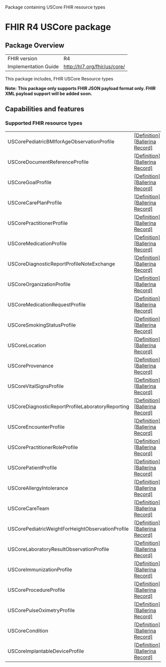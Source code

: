 Package containing USCore FHIR resource types

# FHIR R4 USCore package

## Package Overview

|                      |                      |
|----------------------|----------------------|
| FHIR version         | R4                   |
| Implementation Guide | http://hl7.org/fhir/us/core/               |

This package includes, FHIR USCore Resource types

**Note:**
**This package only supports FHIR JSON payload format only. FHIR XML payload support will be added soon.**

## Capabilities and features

### Supported FHIR resource types

|                  |                                             |
|------------------|---------------------------------------------|
| USCorePediatricBMIforAgeObservationProfile | [[Definition]][s1] [[Ballerina Record]][m1] |
| USCoreDocumentReferenceProfile | [[Definition]][s2] [[Ballerina Record]][m2] |
| USCoreGoalProfile | [[Definition]][s3] [[Ballerina Record]][m3] |
| USCoreCarePlanProfile | [[Definition]][s4] [[Ballerina Record]][m4] |
| USCorePractitionerProfile | [[Definition]][s5] [[Ballerina Record]][m5] |
| USCoreMedicationProfile | [[Definition]][s6] [[Ballerina Record]][m6] |
| USCoreDiagnosticReportProfileNoteExchange | [[Definition]][s7] [[Ballerina Record]][m7] |
| USCoreOrganizationProfile | [[Definition]][s8] [[Ballerina Record]][m8] |
| USCoreMedicationRequestProfile | [[Definition]][s9] [[Ballerina Record]][m9] |
| USCoreSmokingStatusProfile | [[Definition]][s10] [[Ballerina Record]][m10] |
| USCoreLocation | [[Definition]][s11] [[Ballerina Record]][m11] |
| USCoreProvenance | [[Definition]][s12] [[Ballerina Record]][m12] |
| USCoreVitalSignsProfile | [[Definition]][s13] [[Ballerina Record]][m13] |
| USCoreDiagnosticReportProfileLaboratoryReporting | [[Definition]][s14] [[Ballerina Record]][m14] |
| USCoreEncounterProfile | [[Definition]][s15] [[Ballerina Record]][m15] |
| USCorePractitionerRoleProfile | [[Definition]][s16] [[Ballerina Record]][m16] |
| USCorePatientProfile | [[Definition]][s17] [[Ballerina Record]][m17] |
| USCoreAllergyIntolerance | [[Definition]][s18] [[Ballerina Record]][m18] |
| USCoreCareTeam | [[Definition]][s19] [[Ballerina Record]][m19] |
| USCorePediatricWeightForHeightObservationProfile | [[Definition]][s20] [[Ballerina Record]][m20] |
| USCoreLaboratoryResultObservationProfile | [[Definition]][s21] [[Ballerina Record]][m21] |
| USCoreImmunizationProfile | [[Definition]][s22] [[Ballerina Record]][m22] |
| USCoreProcedureProfile | [[Definition]][s23] [[Ballerina Record]][m23] |
| USCorePulseOximetryProfile | [[Definition]][s24] [[Ballerina Record]][m24] |
| USCoreCondition | [[Definition]][s25] [[Ballerina Record]][m25] |
| USCoreImplantableDeviceProfile | [[Definition]][s26] [[Ballerina Record]][m26] |

[m1]: https://lib.ballerina.io/ballerinax/health.fhir.r4.uscore501/1.0.4#USCorePediatricBMIforAgeObservationProfile
[m2]: https://lib.ballerina.io/ballerinax/health.fhir.r4.uscore501/1.0.4#USCoreDocumentReferenceProfile
[m3]: https://lib.ballerina.io/ballerinax/health.fhir.r4.uscore501/1.0.4#USCoreGoalProfile
[m4]: https://lib.ballerina.io/ballerinax/health.fhir.r4.uscore501/1.0.4#USCoreCarePlanProfile
[m5]: https://lib.ballerina.io/ballerinax/health.fhir.r4.uscore501/1.0.4#USCorePractitionerProfile
[m6]: https://lib.ballerina.io/ballerinax/health.fhir.r4.uscore501/1.0.4#USCoreMedicationProfile
[m7]: https://lib.ballerina.io/ballerinax/health.fhir.r4.uscore501/1.0.4#USCoreDiagnosticReportProfileNoteExchange
[m8]: https://lib.ballerina.io/ballerinax/health.fhir.r4.uscore501/1.0.4#USCoreOrganizationProfile
[m9]: https://lib.ballerina.io/ballerinax/health.fhir.r4.uscore501/1.0.4#USCoreMedicationRequestProfile
[m10]: https://lib.ballerina.io/ballerinax/health.fhir.r4.uscore501/1.0.4#USCoreSmokingStatusProfile
[m11]: https://lib.ballerina.io/ballerinax/health.fhir.r4.uscore501/1.0.4#USCoreLocation
[m12]: https://lib.ballerina.io/ballerinax/health.fhir.r4.uscore501/1.0.4#USCoreProvenance
[m13]: https://lib.ballerina.io/ballerinax/health.fhir.r4.uscore501/1.0.4#USCoreVitalSignsProfile
[m14]: https://lib.ballerina.io/ballerinax/health.fhir.r4.uscore501/1.0.4#USCoreDiagnosticReportProfileLaboratoryReporting
[m15]: https://lib.ballerina.io/ballerinax/health.fhir.r4.uscore501/1.0.4#USCoreEncounterProfile
[m16]: https://lib.ballerina.io/ballerinax/health.fhir.r4.uscore501/1.0.4#USCorePractitionerRoleProfile
[m17]: https://lib.ballerina.io/ballerinax/health.fhir.r4.uscore501/1.0.4#USCorePatientProfile
[m18]: https://lib.ballerina.io/ballerinax/health.fhir.r4.uscore501/1.0.4#USCoreAllergyIntolerance
[m19]: https://lib.ballerina.io/ballerinax/health.fhir.r4.uscore501/1.0.4#USCoreCareTeam
[m20]: https://lib.ballerina.io/ballerinax/health.fhir.r4.uscore501/1.0.4#USCorePediatricWeightForHeightObservationProfile
[m21]: https://lib.ballerina.io/ballerinax/health.fhir.r4.uscore501/1.0.4#USCoreLaboratoryResultObservationProfile
[m22]: https://lib.ballerina.io/ballerinax/health.fhir.r4.uscore501/1.0.4#USCoreImmunizationProfile
[m23]: https://lib.ballerina.io/ballerinax/health.fhir.r4.uscore501/1.0.4#USCoreProcedureProfile
[m24]: https://lib.ballerina.io/ballerinax/health.fhir.r4.uscore501/1.0.4#USCorePulseOximetryProfile
[m25]: https://lib.ballerina.io/ballerinax/health.fhir.r4.uscore501/1.0.4#USCoreCondition
[m26]: https://lib.ballerina.io/ballerinax/health.fhir.r4.uscore501/1.0.4#USCoreImplantableDeviceProfile

[s1]: http://hl7.org/fhir/us/core/StructureDefinition/pediatric-bmi-for-age
[s2]: http://hl7.org/fhir/us/core/StructureDefinition/us-core-documentreference
[s3]: http://hl7.org/fhir/us/core/StructureDefinition/us-core-goal
[s4]: http://hl7.org/fhir/us/core/StructureDefinition/us-core-careplan
[s5]: http://hl7.org/fhir/us/core/StructureDefinition/us-core-practitioner
[s6]: http://hl7.org/fhir/us/core/StructureDefinition/us-core-medication
[s7]: http://hl7.org/fhir/us/core/StructureDefinition/us-core-diagnosticreport-note
[s8]: http://hl7.org/fhir/us/core/StructureDefinition/us-core-organization
[s9]: http://hl7.org/fhir/us/core/StructureDefinition/us-core-medicationrequest
[s10]: http://hl7.org/fhir/us/core/StructureDefinition/us-core-smokingstatus
[s11]: http://hl7.org/fhir/us/core/StructureDefinition/us-core-location
[s12]: http://hl7.org/fhir/us/core/StructureDefinition/us-core-provenance
[s13]: http://hl7.org/fhir/us/core/StructureDefinition/us-core-vital-signs
[s14]: http://hl7.org/fhir/us/core/StructureDefinition/us-core-diagnosticreport-lab
[s15]: http://hl7.org/fhir/us/core/StructureDefinition/us-core-encounter
[s16]: http://hl7.org/fhir/us/core/StructureDefinition/us-core-practitionerrole
[s17]: http://hl7.org/fhir/us/core/StructureDefinition/us-core-patient
[s18]: http://hl7.org/fhir/us/core/StructureDefinition/us-core-allergyintolerance
[s19]: http://hl7.org/fhir/us/core/StructureDefinition/us-core-careteam
[s20]: http://hl7.org/fhir/us/core/StructureDefinition/pediatric-weight-for-height
[s21]: http://hl7.org/fhir/us/core/StructureDefinition/us-core-observation-lab
[s22]: http://hl7.org/fhir/us/core/StructureDefinition/us-core-immunization
[s23]: http://hl7.org/fhir/us/core/StructureDefinition/us-core-procedure
[s24]: http://hl7.org/fhir/us/core/StructureDefinition/us-core-pulse-oximetry
[s25]: http://hl7.org/fhir/us/core/StructureDefinition/us-core-condition
[s26]: http://hl7.org/fhir/us/core/StructureDefinition/us-core-implantable-device
